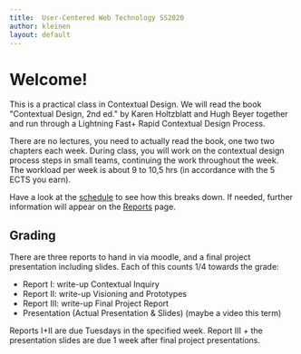 ```yaml
---
title:  User-Centered Web Technology SS2020
author: kleinen
layout: default
---
```


# Welcome!

This is a practical class in Contextual Design. We will read the book "Contextual Design, 2nd ed." by Karen Holtzblatt and Hugh Beyer together and
run through a Lightning Fast+ Rapid Contextual Design Process.

There are no lectures, you need to actually read the book, one two two chapters each week.
During class, you will work on the contextual design process steps in small teams, continuing the work throughout the week. The workload per week is
about 9 to 10,5 hrs (in accordance with the 5 ECTS you earn).

Have a look at the [schedule](schedule) to see how this breaks down. If needed, further information will appear on the [Reports](reports) page.

## Grading

There are three reports to hand in via moodle, and a final project presentation including slides. Each of this counts 1/4 towards the grade:

* Report I: write-up Contextual Inquiry
* Report II: write-up Visioning and Prototypes
* Report III: write-up Final Project Report
* Presentation (Actual Presentation & Slides) (maybe a video this term)

Reports I+II are due Tuesdays in the specified week.
Report III + the presentation slides are due 1 week after final project presentations.
